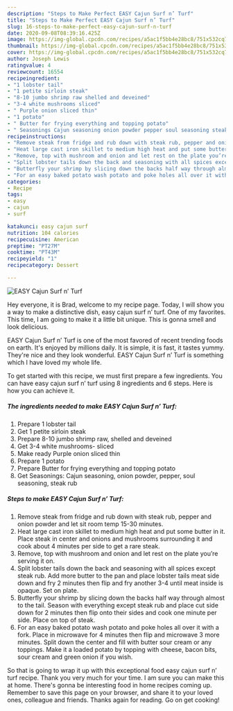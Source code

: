 ```yaml
---
description: "Steps to Make Perfect EASY Cajun Surf n’ Turf"
title: "Steps to Make Perfect EASY Cajun Surf n’ Turf"
slug: 16-steps-to-make-perfect-easy-cajun-surf-n-turf
date: 2020-09-08T08:39:16.425Z
image: https://img-global.cpcdn.com/recipes/a5ac1f5bb4e28bc8/751x532cq70/easy-cajun-surf-n-turf-recipe-main-photo.jpg
thumbnail: https://img-global.cpcdn.com/recipes/a5ac1f5bb4e28bc8/751x532cq70/easy-cajun-surf-n-turf-recipe-main-photo.jpg
cover: https://img-global.cpcdn.com/recipes/a5ac1f5bb4e28bc8/751x532cq70/easy-cajun-surf-n-turf-recipe-main-photo.jpg
author: Joseph Lewis
ratingvalue: 4
reviewcount: 16554
recipeingredient:
- "1 lobster tail"
- "1 petite sirloin steak"
- "8-10 jumbo shrimp raw shelled and deveined"
- "3-4 white mushrooms sliced"
- " Purple onion sliced thin"
- "1 potato"
- " Butter for frying everything and topping potato"
- " Seasonings Cajun seasoning onion powder pepper soul seasoning steak rub"
recipeinstructions:
- "Remove steak from fridge and rub down with steak rub, pepper and onion powder and let sit room temp 15-30 minutes."
- "Heat large cast iron skillet to medium high heat and put some butter in it. Place steak in center and onions and mushrooms surrounding it and cook about 4 minutes per side to get a rare steak."
- "Remove, top with mushroom and onion and let rest on the plate you’re serving it on."
- "Split lobster tails down the back and seasoning with all spices except steak rub. Add more butter to the pan and place lobster tails meat side down and fry 2 minutes then flip and fry another 3-4 until meat inside is opaque. Set on plate."
- "Butterfly your shrimp by slicing down the backs half way through almost to the tail. Season with everything except steak rub and place cut side down for 2 minutes then flip onto their sides and cook one minute per side. Place on top of steak."
- "For an easy baked potato wash potato and poke holes all over it with a fork. Place in microwave for 4 minutes then flip and microwave 3 more minutes. Split down the center and fill with butter sour cream or any toppings. Make it a loaded potato by topping with cheese, bacon bits, sour cream and green onion if you wish."
categories:
- Recipe
tags:
- easy
- cajun
- surf

katakunci: easy cajun surf 
nutrition: 104 calories
recipecuisine: American
preptime: "PT27M"
cooktime: "PT43M"
recipeyield: "1"
recipecategory: Dessert

---
```



![EASY Cajun Surf n’ Turf](https://img-global.cpcdn.com/recipes/a5ac1f5bb4e28bc8/751x532cq70/easy-cajun-surf-n-turf-recipe-main-photo.jpg)

Hey everyone, it is Brad, welcome to my recipe page. Today, I will show you a way to make a distinctive dish, easy cajun surf n’ turf. One of my favorites. This time, I am going to make it a little bit unique. This is gonna smell and look delicious.



EASY Cajun Surf n’ Turf is one of the most favored of recent trending foods on earth. It's enjoyed by millions daily. It is simple, it is fast, it tastes yummy. They're nice and they look wonderful. EASY Cajun Surf n’ Turf is something which I have loved my whole life.


To get started with this recipe, we must first prepare a few ingredients. You can have easy cajun surf n’ turf using 8 ingredients and 6 steps. Here is how you can achieve it.

<!--inarticleads1-->

##### The ingredients needed to make EASY Cajun Surf n’ Turf:

1. Prepare 1 lobster tail
1. Get 1 petite sirloin steak
1. Prepare 8-10 jumbo shrimp raw, shelled and deveined
1. Get 3-4 white mushrooms- sliced
1. Make ready  Purple onion sliced thin
1. Prepare 1 potato
1. Prepare  Butter for frying everything and topping potato
1. Get  Seasonings: Cajun seasoning, onion powder, pepper, soul seasoning, steak rub




<!--inarticleads2-->

##### Steps to make EASY Cajun Surf n’ Turf:

1. Remove steak from fridge and rub down with steak rub, pepper and onion powder and let sit room temp 15-30 minutes.
1. Heat large cast iron skillet to medium high heat and put some butter in it. Place steak in center and onions and mushrooms surrounding it and cook about 4 minutes per side to get a rare steak.
1. Remove, top with mushroom and onion and let rest on the plate you’re serving it on.
1. Split lobster tails down the back and seasoning with all spices except steak rub. Add more butter to the pan and place lobster tails meat side down and fry 2 minutes then flip and fry another 3-4 until meat inside is opaque. Set on plate.
1. Butterfly your shrimp by slicing down the backs half way through almost to the tail. Season with everything except steak rub and place cut side down for 2 minutes then flip onto their sides and cook one minute per side. Place on top of steak.
1. For an easy baked potato wash potato and poke holes all over it with a fork. Place in microwave for 4 minutes then flip and microwave 3 more minutes. Split down the center and fill with butter sour cream or any toppings. Make it a loaded potato by topping with cheese, bacon bits, sour cream and green onion if you wish.




So that is going to wrap it up with this exceptional food easy cajun surf n’ turf recipe. Thank you very much for your time. I am sure you can make this at home. There's gonna be interesting food in home recipes coming up. Remember to save this page on your browser, and share it to your loved ones, colleague and friends. Thanks again for reading. Go on get cooking!
